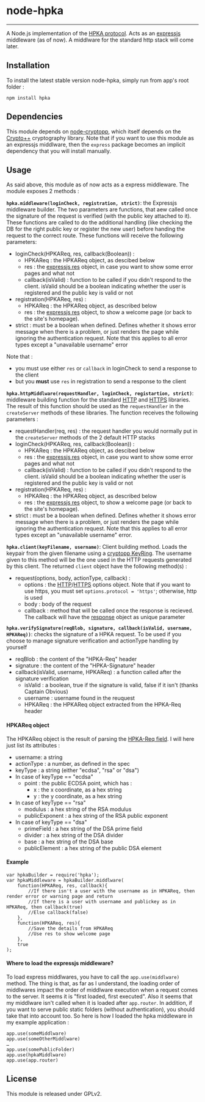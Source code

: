 # node-hpka

------------------------------------------------------------

A Node.js implementation of the [HPKA protocol](https://github.com/Tashweesh/hpka). Acts as an [expressjs](https://github.com/visionmedia/express) middleware (as of now). A middlware for the standard http stack will come later.

## Installation

To install the latest stable version node-hpka, simply run from app's root folder :
```
npm install hpka
```

## Dependencies

This module depends on [node-cryptopp](https://github.com/Tashweesh/node-crytopp), which itself depends on the [Crypto++](http://cryptopp.com) cryptography library. Note that if you want to use this module as an expressjs middlware, then the `express` package becomes an implicit dependency that you will install manually.

## Usage

As said above, this module as of now acts as a express middleware. The module exposes 2 methods :

**```hpka.middleware(loginCheck, registration, strict)```**: the Expressjs middleware builder. The two parameters are functions, that aew called once the signature of the request is verified (with the public key attached to it). These functions are called to do the additional handling (like checking the DB for the right public key or register the new user) before handing the request to the correct route. These functions will receive the following parameters:

* loginCheck(HPKAReq, res, callback(Boolean)) :
	* HPKAReq : the HPKAReq object, as descibed below
	* res : the [expressjs res](http://expressjs.com/api.html#res.status) object, in case you want to show some error pages and what not
	* callback(isValid) : function to be called if you didn't respond to the client. isValid should be a boolean indicating whether the user is registered and the public key is valid or not
* registration(HPKAReq, res) :
	* HPKAReq : the HPKAReq object, as described below
	* res : the [expressjs res](http://expressjs.com/api.html#res.status) object, to show a welcome page (or back to the site's homepage).
* strict : must be a boolean when defined. Defines whether it shows error message when there is a problem, or just renders the page while ignoring the authentication request. Note that this applies to all error types except a "unavailable username" error
	
Note that :

* you must use either ```res``` or ```callback``` in loginCheck to send a response to the client
* but you **must** use ```res``` in registration to send a response to the client


**```hpka.httpMiddlware(requestHandler, loginCheck, registartion, strict)```**: middleware building function for the standard [HTTP](http://nodejs.org/api/http.html) and [HTTPS](http://nodejs.org/api/https.html) libraries. The result of this function should be used as the ```requestHandler``` in the ```createServer``` methods of these libraries. The function receives the following parameters :  
* requestHandler(req, res) : the request handler you would normally put in the ```createServer``` methods of the 2 default HTTP stacks
* loginCheck(HPKAReq, res, callback(Boolean)) : 
	* HPKAReq : the HPKAReq object, as descibed below
	* res : the [expressjs res](http://expressjs.com/api.html#res.status) object, in case you want to show some error pages and what not
	* callback(isValid) : function to be called if you didn't respond to the client. isValid should be a boolean indicating whether the user is registered and the public key is valid or not
* registration(HPKAReq, res) :
	* HPKAReq : the HPKAReq object, as described below
	* res : the [expressjs res](http://expressjs.com/api.html#res.status) object, to show a welcome page (or back to the site's homepage).
* strict : must be a boolean when defined. Defines whether it shows error message when there is a problem, or just renders the page while ignoring the authentication request. Note that this applies to all error types except an "unavailable username" error.

**```hpka.client(keyFilename, username)```**: Client building method. Loads the keypair from the given filename using a [cryptopp KeyRing](https://github.com/Tashweesh/node-cryptopp#keyring). The username given to this method will be the one used in the HTTP requests generated by this client. The returned `client` object have the following method(s) :  
* request(options, body, actionType, callback) :
	* options : the [HTTP](http://nodejs.org/api/http.html)/[HTTPS](http://nodejs.org/api/https.html) options object. Note that if you want to use https, you must set `options.protocol = 'https'`; otherwise, http is used
	* body : body of the request
	* callback : method that will be called once the response is recieved. The callback will have the [response](http://nodejs.org/api/http.html#http_http_incomingmessage) object as unique parameter

**```hpka.verifySignature(reqBlob, signature, callback(isValid, username, HPKAReq))```**: checks the signature of a HPKA request. To be used if you choose to manage signature verification and actionType handling by yourself

* reqBlob : the content of the "HPKA-Req" header
* signature : the content of the "HPKA-Signature" header
* callback(isValid, username, HPKAReq) : a function called after the signature verification
	* isValid : a boolean, true if the signature is valid, false if it isn't (thanks Captain Obvious)
	* username : username found in the reuquest
	* HPKAReq : the HPKAReq object extracted from the HPKA-Req header  
	
#### HPKAReq object

The HPKAReq object is the result of parsing the [HPKA-Req field](https://github.com/Tashweesh/hpka#hpka-req-protocol). I will here just list its attributes :

* username: a string
* actionType : a number, as defined in the spec
* keyType : a string (either "ecdsa", "rsa" or "dsa")
* In case of keyType == "ecdsa"
	* point : the public ECDSA point, which has :
		* x : the x coordinate, as a hex string
		* y : the y coordinate, as a hex string
* In case of keyType == "rsa"
	* modulus : a hex string of the RSA modulus
	* publicExponent : a hex string of the RSA public exponent
* In case of keyType == "dsa"
	* primeField : a hex string of the DSA prime field
	* divider : a hex string of the DSA divider
	* base : a hex string of the DSA base
	* publicElement : a hex string of the public DSA element 

#### Example

	var hpkaBuilder = require('hpka');
	var hpkaMiddleware = hpkaBuilder.middlware(
		function(HPKAReq, res, callback){
			//If there isn't a user with the username as in HPKAReq, then render error or warning page and return
			//If there is a user with username and publickey as in HPKAReq, then callback(true)
			//Else callback(false)
		},
		function(HPKAReq, res){
			//Save the details from HPKAReq
			//Use res to show welcome page
		},
		true
	);

#### Where to load the expressjs middleware?

To load express middlwares, you have to call the ```app.use(middlware)``` method. The thing is that, as far as I understand, the loading order of middlwares impact the order of middlware execution when a request comes to the server. It seems it is "first loaded, first executed". Also it seems that my middlware isn't called when it is loaded after ```app.router```. In addition, if you want to serve public static folders (without authentication), you should take that into account too. So here is how I loaded the hpka middleware in my example application :

```
app.use(someMiddlware)
app.use(someOtherMiddlware)
…
app.use(somePublicFolder)
app.use(hpkaMiddlware)
app.use(app.router)
```

## License
This module is released under GPLv2.